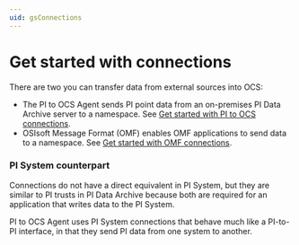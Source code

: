 ```yaml
---
uid: gsConnections
---
```


# Get started with connections

There are two you can transfer data from external sources into OCS:

- The PI to OCS Agent sends PI point data from an on-premises PI Data Archive server to a namespace. See [Get started with PI to OCS connections](xref:gsPItoOCS).
- OSIsoft Message Format (OMF) enables OMF applications to send data to a namespace. See [Get started with OMF connections](xref:gsOMF).

### PI System counterpart

<!-- I renamed this section PI System rather than PI Server because the second paragraph referred to "PI System connections." Please verify  --> <!-- VT: In response to previous comment, the change to "PI System" is correct.-->

Connections do not have a direct equivalent in PI System, but they are similar to PI trusts in PI Data Archive because both are required for an application that writes data to the PI System.

PI to OCS Agent uses PI System connections that behave much like a PI-to-PI interface, in that they send PI data from one system to another.
